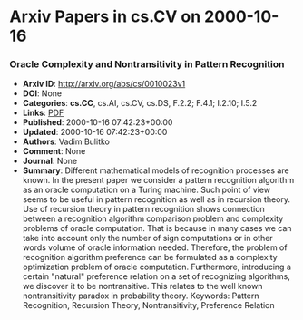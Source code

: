 # Arxiv Papers in cs.CV on 2000-10-16
### Oracle Complexity and Nontransitivity in Pattern Recognition
- **Arxiv ID**: http://arxiv.org/abs/cs/0010023v1
- **DOI**: None
- **Categories**: **cs.CC**, cs.AI, cs.CV, cs.DS, F.2.2; F.4.1; I.2.10; I.5.2
- **Links**: [PDF](http://arxiv.org/pdf/cs/0010023v1)
- **Published**: 2000-10-16 07:42:23+00:00
- **Updated**: 2000-10-16 07:42:23+00:00
- **Authors**: Vadim Bulitko
- **Comment**: None
- **Journal**: None
- **Summary**: Different mathematical models of recognition processes are known. In the present paper we consider a pattern recognition algorithm as an oracle computation on a Turing machine. Such point of view seems to be useful in pattern recognition as well as in recursion theory. Use of recursion theory in pattern recognition shows connection between a recognition algorithm comparison problem and complexity problems of oracle computation. That is because in many cases we can take into account only the number of sign computations or in other words volume of oracle information needed. Therefore, the problem of recognition algorithm preference can be formulated as a complexity optimization problem of oracle computation. Furthermore, introducing a certain "natural" preference relation on a set of recognizing algorithms, we discover it to be nontransitive. This relates to the well known nontransitivity paradox in probability theory.   Keywords: Pattern Recognition, Recursion Theory, Nontransitivity, Preference Relation



